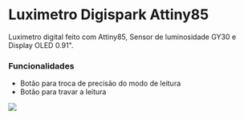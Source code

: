 # Luximetro Digispark Attiny85
Luximetro digital feito com Attiny85, Sensor de luminosidade GY30 e Display OLED 0.91".

### Funcionalidades
* Botão para troca de precisão do modo de leitura
* Botão para travar a leitura

<img src="lux-vid.gif" />
